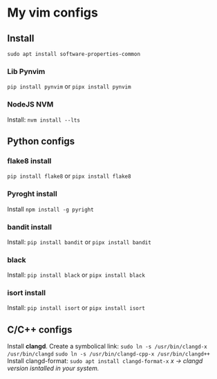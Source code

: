 # My vim configs

## Install
`sudo apt install software-properties-common`
### Lib Pynvim
`pip install pynvim` or `pipx install pynvim`
### NodeJS NVM
Install:
`nvm install --lts`

## Python configs
### flake8 install
`pip install flake8` or `pipx install flake8`
### Pyroght install
Install
`npm install -g pyright`
### bandit install
Install:
`pip install bandit` or `pipx install bandit`
### black
Install:
`pip install black` or `pipx install black`
### isort install
Install:
`pip install isort` or `pipx install isort`
## C/C++ configs
Install **clangd**.
Create a symbolical link:
`sudo ln -s /usr/bin/clangd-x /usr/bin/clangd`
`sudo ln -s /usr/bin/clangd-cpp-x /usr/bin/clangd++`
Install clangd-format:
`sudo apt install clangd-format-x`
*x -> clangd version isntalled in your system.*
